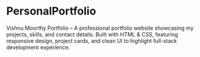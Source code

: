 # PersonalPortfolio
Vishnu Moorthy Portfolio – A professional portfolio website showcasing my projects, skills, and contact details. Built with HTML &amp; CSS, featuring responsive design, project cards, and clean UI to highlight full-stack development experience.
